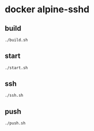 # docker alpine-sshd

## build
```bash
./build.sh
```

## start
```bash
./start.sh
```

## ssh
```bash
./ssh.sh
```

## push
```bash
./push.sh
```
